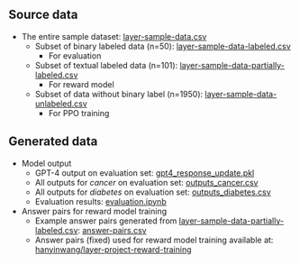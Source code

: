 ## Source data
- The entire sample dataset: [layer-sample-data.csv](https://github.com/HanyinWang/layer-project-IMO/blob/main/data/layer-sample-data.csv)
    - Subset of binary labeled data (n=50): [layer-sample-data-labeled.csv](https://github.com/HanyinWang/layer-project-IMO/blob/main/data/layer-sample-data-labeled.csv)
      - For evaluation  
    - Subset of textual labeled data (n=101): [layer-sample-data-partially-labeled.csv](https://github.com/HanyinWang/layer-project-IMO/blob/main/data/layer-sample-data-partially-labeled.csv)
      - For reward model
    - Subset of data without binary label (n=1950): [layer-sample-data-unlabeled.csv](https://github.com/HanyinWang/layer-project-IMO/blob/main/data/layer-sample-data-unlabeled.csv)
      - For PPO training 
 
 ## Generated data
 - Model output
     - GPT-4 output on evaluation set: [gpt4_response_update.pkl](https://github.com/HanyinWang/layer-project-IMO/blob/main/data/gpt4_response_update.pkl)
     - All outputs for *cancer* on evaluation set: [outputs_cancer.csv](https://github.com/HanyinWang/layer-project-IMO/blob/main/data/outputs_cancer.csv)
     - All outputs for *diabetes* on evaluation set: [outputs_diabetes.csv](https://github.com/HanyinWang/layer-project-IMO/blob/main/data/outputs_diabetes.csv)
     - Evaluation results: [evaluation.ipynb](https://github.com/HanyinWang/layer-project-IMO/blob/main/data/evaluation.ipynb)
 - Answer pairs for reward model training
     - Example answer pairs generated from [layer-sample-data-partially-labeled.csv](https://github.com/HanyinWang/layer-project-IMO/blob/main/data/layer-sample-data-partially-labeled.csv): [answer-pairs.csv](https://github.com/HanyinWang/layer-project-IMO/blob/main/data/answer-pairs.csv)
     - Answer pairs (fixed) used for reward model training available at: [hanyinwang/layer-project-reward-training](https://huggingface.co/datasets/hanyinwang/layer-project-reward-training)
